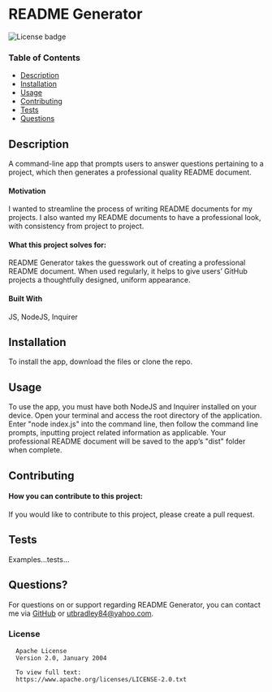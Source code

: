 
  # README Generator
  ![License badge](https://img.shields.io/badge/license-Apache-blue)


  ### Table of Contents
  - [Description](https://github.com/jbradley84/readme-generator/tree/main/dist#description)
  - [Installation](https://github.com/jbradley84/readme-generator/tree/main/dist#installation)
  - [Usage](https://github.com/jbradley84/readme-generator/tree/main/dist#usage)
  - [Contributing](https://github.com/jbradley84/readme-generator/tree/main/dist#contributing)
  - [Tests](https://github.com/jbradley84/readme-generator/tree/main/dist#tests)
  - [Questions](https://github.com/jbradley84/readme-generator/tree/main/dist#questions)


  ## Description

  A command-line app that prompts users to answer questions pertaining to a project, which then generates a professional quality README document.
  
   #### Motivation

   I wanted to streamline the process of writing README documents for my projects. I also wanted my README documents to have a professional look, with consistency from project to project.
   
  
   #### What this project solves for:

   README Generator takes the guesswork out of creating a professional README document. When used regularly, it helps to give users’ GitHub projects a thoughtfully designed, uniform appearance. 
   
  

  #### Built With

  JS, NodeJS, Inquirer


  ## Installation

  To install the app, download the files or clone the repo.


  ## Usage

  To use the app, you must have both NodeJS and Inquirer installed on your device. Open your terminal and access the root directory of the application. Enter "node index.js" into the command line, then follow the command line prompts, inputting project related information as applicable. Your professional README document will be saved to the app’s "dist" folder when complete.


  ## Contributing

  
  #### How you can contribute to this project:

  If you would like to contribute to this project, please create a pull request.


  ## Tests

  Examples…tests…


  ## Questions?

  For questions on or support regarding README Generator, you can contact me via [GitHub](https://github.com/jbradley84) or utbradley84@yahoo.com.


  ### License 

  
      Apache License
      Version 2.0, January 2004

      To view full text:
      https://www.apache.org/licenses/LICENSE-2.0.txt
    
